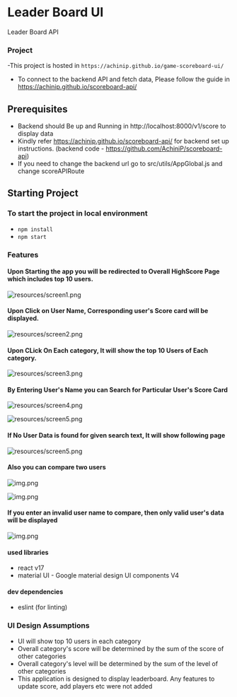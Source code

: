 # Leader Board UI
Leader Board API

### Project

-This project is hosted in
`https://achinip.github.io/game-scoreboard-ui/`
- To connect to the backend API and fetch data, Please follow the guide in https://achinip.github.io/scoreboard-api/

## Prerequisites
- Backend should Be up and Running in http://localhost:8000/v1/score to display data
- Kindly refer https://achinip.github.io/scoreboard-api/ for backend set up instructions. (backend code - https://github.com/AchiniP/scoreboard-api)
- If you need to change the backend url go to src/utils/AppGlobal.js and change scoreAPIRoute 


## Starting Project


### To start the project in local environment
 
- `npm install
  `
- `npm start
  `

### Features

#### Upon Starting the app you will be redirected to Overall HighScore Page which includes top 10 users.

![resources/screen1.png](resources/screen1.PNG)

#### Upon Click on User Name, Corresponding user's Score card will be displayed.

![resources/screen2.png](resources/screen2.PNG)

#### Upon CLick On Each category, It will show the top 10 Users of Each category.

![resources/screen3.png](resources/screen3.PNG)

#### By Entering User's Name you can Search for Particular User's Score Card

![resources/screen4.png](resources/screen4.PNG)

![resources/screen5.png](resources/screen5.PNG)

#### If No User Data is found for given search text, It will show following page

![resources/screen5.png](resources/screen6.PNG)

#### Also you can compare two users 

![img.png](resources/screen7.PNG)

![img.png](resources/screen8.PNG)

#### If you enter an invalid user name to compare, then only valid user's data will be displayed

![img.png](resources/screen9.PNG)

#### used libraries

- react v17
- material UI - Google material design UI components V4

#### dev dependencies
- eslint (for linting)

### UI Design Assumptions

- UI will show top 10 users in each category
- Overall category's score will be determined by the sum of the score of other categories
- Overall category's level will be determined by the sum of the level of other categories
- This application is designed to display leaderboard. Any features to update score, add players etc were not added

